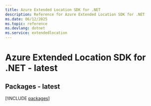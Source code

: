 ```yaml
---
title: Azure Extended Location SDK for .NET
description: Reference for Azure Extended Location SDK for .NET
ms.date: 06/12/2025
ms.topic: reference
ms.devlang: dotnet
ms.service: extendedlocation
---
```

# Azure Extended Location SDK for .NET - latest
## Packages - latest
[!INCLUDE [packages](extended-location-index.md)]